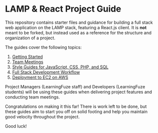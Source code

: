 # LAMP & React Project Guide

This repository contains starter files and guidance for building a full stack web application on the LAMP stack, featuring a React.js client. It is **not** meant to be forked, but instead used as a reference for the structure and organization of a project.

The guides cover the following topics:

1. [Getting Started](GETTING_STARTED.md)
1. [Team Meetings](TEAM_MEETINGS.md)
1. [Style Guides for JavaScript, CSS, PHP, and SQL](CODE_STYLES.md)
1. [Full Stack Development Workflow](FULL_STACK_WORKFLOW.md)
1. [Deployment to EC2 on AWS](DEPLOYMENT.md)

Project Managers (LearningFuze staff) and Developers (LearningFuze students) will be using these guides when delivering project features and conducting team meetings.

Congratulations on making it this far! There is work left to be done, but these guides aim to start you off on solid footing and help you maintain good velocity throughout the project.

Good luck!
